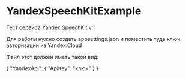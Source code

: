 # YandexSpeechKitExample
Тест сервиса Yandex.SpeechKit v.1

Для работы нужно создать appsettings.json и поместить туда ключ авторизации из Yandex.Cloud

Файл этот должен иметь такой вид:

{
  "YandexApi": {
    "ApiKey": "ключ"
  }
}

